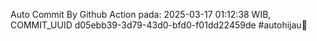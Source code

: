 Auto Commit By Github Action pada: 2025-03-17 01:12:38 WIB, COMMIT_UUID d05ebb39-3d79-43d0-bfd0-f01dd22459de #autohijau🗿
